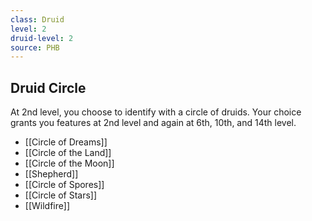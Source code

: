```yaml
---
class: Druid
level: 2
druid-level: 2
source: PHB
---
```


## Druid Circle
At 2nd level, you choose to identify with a circle of druids. Your choice grants you features at 2nd level and again at 6th, 10th, and 14th level.
- [[Circle of Dreams]]
- [[Circle of the Land]]
- [[Circle of the Moon]]
- [[Shepherd]]
- [[Circle of Spores]]
- [[Circle of Stars]]
- [[Wildfire]]
